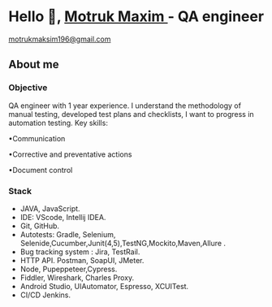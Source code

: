 
# Hello 👋,  [Motruk Maxim ](https://github.com/MisterMAX789) - QA engineer
motrukmaksim196@gmail.com

## About me

### Objective

QA engineer with 1 year experience.
I understand the methodology of manual testing, developed test plans and checklists, I want to progress in automation testing.
Key skills:  

•Communication  

•Corrective and preventative actions  

•Document control

### Stack
* JAVA, JavaScript.
* IDE: VScode, Intellij IDEA.
* Git, GitHub.
* Autotests: Gradle, Selenium, Selenide,Cucumber,Junit(4,5),TestNG,Mockito,Maven,Allure .
* Bug tracking system  : Jira, TestRail.
* HTTP API. Postman, SoapUI, JMeter. 
* Node, Pupeppeteer,Cypress. 
* Fiddler, Wireshark, Charles Proxy. 
* Android Studio, UIAutomator, Espresso, XCUITest.
* CI/CD Jenkins.
